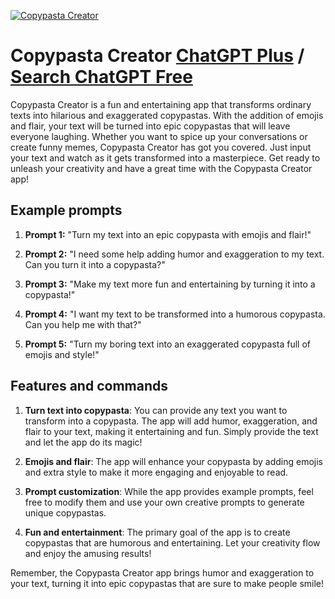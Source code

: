 
[![Copypasta Creator](https://files.oaiusercontent.com/file-p7EJbn18awj6RvByqawjmd2V?se=2123-10-17T12%3A35%3A49Z&sp=r&sv=2021-08-06&sr=b&rscc=max-age%3D31536000%2C%20immutable&rscd=attachment%3B%20filename%3D6eeb51bd-5c3e-4b95-905b-1e30da2f5e31.png&sig=vWClfi2AFdni7yMRCejF5rlR0ZIf5lmUgcsYpVRrf8M%3D)](https://chat.openai.com/g/g-PCgyYOv9i-copypasta-creator)

# Copypasta Creator [ChatGPT Plus](https://chat.openai.com/g/g-PCgyYOv9i-copypasta-creator) / [Search ChatGPT Free](https://gptcall.net/index.html#/?search=Copypasta%20Creator)

Copypasta Creator is a fun and entertaining app that transforms ordinary texts into hilarious and exaggerated copypastas. With the addition of emojis and flair, your text will be turned into epic copypastas that will leave everyone laughing. Whether you want to spice up your conversations or create funny memes, Copypasta Creator has got you covered. Just input your text and watch as it gets transformed into a masterpiece. Get ready to unleash your creativity and have a great time with the Copypasta Creator app!

## Example prompts

1. **Prompt 1:** "Turn my text into an epic copypasta with emojis and flair!"

2. **Prompt 2:** "I need some help adding humor and exaggeration to my text. Can you turn it into a copypasta?"

3. **Prompt 3:** "Make my text more fun and entertaining by turning it into a copypasta!"

4. **Prompt 4:** "I want my text to be transformed into a humorous copypasta. Can you help me with that?"

5. **Prompt 5:** "Turn my boring text into an exaggerated copypasta full of emojis and style!"

## Features and commands

1. **Turn text into copypasta**: You can provide any text you want to transform into a copypasta. The app will add humor, exaggeration, and flair to your text, making it entertaining and fun. Simply provide the text and let the app do its magic!

2. **Emojis and flair**: The app will enhance your copypasta by adding emojis and extra style to make it more engaging and enjoyable to read.

3. **Prompt customization**: While the app provides example prompts, feel free to modify them and use your own creative prompts to generate unique copypastas.

4. **Fun and entertainment**: The primary goal of the app is to create copypastas that are humorous and entertaining. Let your creativity flow and enjoy the amusing results!

Remember, the Copypasta Creator app brings humor and exaggeration to your text, turning it into epic copypastas that are sure to make people smile!


